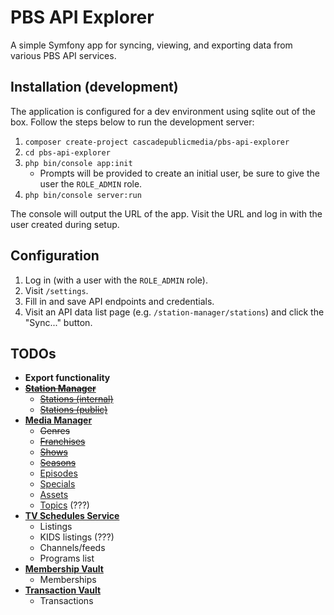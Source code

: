 # PBS API Explorer

A simple Symfony app for syncing, viewing, and exporting data from various PBS 
API services.

## Installation (development)

The application is configured for a dev environment using sqlite out of the box.
Follow the steps below to run the development server:

1. `composer create-project cascadepublicmedia/pbs-api-explorer`
1. `cd pbs-api-explorer`
1. `php bin/console app:init`
    * Prompts will be provided to create an initial user, be sure to give the 
    user the `ROLE_ADMIN` role.
1. `php bin/console server:run`

The console will output the URL of the app. Visit the URL and log in with the 
user created during setup.

## Configuration

1. Log in (with a user with the `ROLE_ADMIN` role).
1. Visit `/settings`.
1. Fill in and save API endpoints and credentials.
1. Visit an API data list page (e.g. `/station-manager/stations`) and click the
"Sync..." button.

## TODOs

* **Export functionality**
* [~~**Station Manager**~~](https://docs.pbs.org/display/SMA)
    * [~~Stations (internal)~~](https://docs.pbs.org/display/SM/Station+Manager+Internal+API)
    * [~~Stations (public)~~](https://docs.pbs.org/display/SM/Station+Manager+Public+API)
* [**Media Manager**](https://docs.pbs.org/display/CDA)
    * ~~Genres~~
    * [~~Franchises~~](https://docs.pbs.org/display/CDA/Franchises)
    * [~~Shows~~](https://docs.pbs.org/display/CDA/Shows)
    * [~~Seasons~~](https://docs.pbs.org/display/CDA/Seasons)
    * [Episodes](https://docs.pbs.org/display/CDA/Episodes)
    * [Specials](https://docs.pbs.org/display/CDA/Specials)
    * [Assets](https://docs.pbs.org/display/CDA/Assets)
    * [Topics](https://docs.pbs.org/display/CDA/Topics) (???)
* [**TV Schedules Service**](https://docs.pbs.org/display/tvsapi)
    * Listings
    * KIDS listings (???)
    * Channels/feeds
    * Programs list
* [**Membership Vault**](https://docs.pbs.org/display/MV/Membership+Vault+API)
    * Memberships
* [**Transaction Vault**](https://docs.pbs.org/display/TVA/Transaction+Vault+API)
    * Transactions
